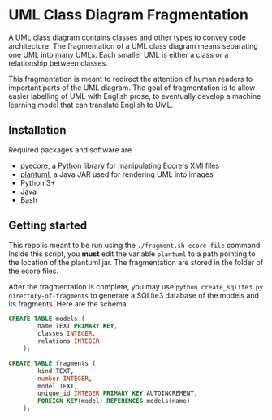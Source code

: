 # UML Class Diagram Fragmentation
A UML class diagram contains classes and other types to convey code architecture. The fragmentation of a UML class diagram means separating one UML into many UMLs. Each smaller UML is either a class or a relationship between classes.

This fragmentation is meant to redirect the attention of human readers to important parts of the UML diagram. The goal of fragmentation is to allow easier labelling of UML with English prose, to eventually develop a machine learning model that can translate English to UML.

## Installation
Required packages and software are
* [pyecore](https://github.com/pyecore/pyecore), a Python library for manipulating Ecore's XMI files
* [plantuml](https://plantuml.com/), a Java JAR used for rendering UML into images
* Python 3+
* Java
* Bash

## Getting started
This repo is meant to be run using the `./fragment.sh ecore-file` command. Inside this script, you **must** edit the variable `plantuml` to a path pointing to the location of the plantuml jar. The fragmentation are stored in the folder of the ecore files.

After the fragmentation is complete, you may use `python create_sqlite3.py directory-of-fragments` to generate a SQLite3 database of the models and its fragments. Here are the schema.

```sql
CREATE TABLE models (
        name TEXT PRIMARY KEY,
        classes INTEGER,
        relations INTEGER
    );

CREATE TABLE fragments (
        kind TEXT,
        number INTEGER,
        model TEXT,
        unique_id INTEGER PRIMARY KEY AUTOINCREMENT,
        FOREIGN KEY(model) REFERENCES models(name)
    );
```

